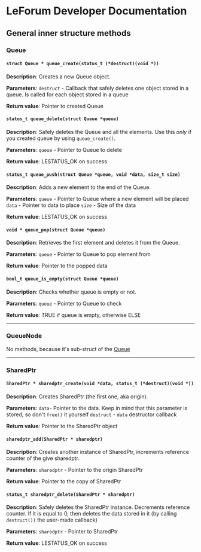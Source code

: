 # LeForum Developer Documentation
## General inner structure methods
### Queue
#### `struct Queue * queue_create(status_t (*destruct)(void *))`
**Description**: 
Creates a new Queue object.

**Parameters**:
`destruct` - Callback that safely deletes one object stored in a queue. Is called for each object stored in a queue

**Return value**:
Pointer to created Queue

#### `status_t queue_delete(struct Queue *queue)`
**Description**: 
Safely deletes the Queue and all the elements. Use this _only_ if you created queue by using `queue_create()`.

**Parameters**:
`queue` - Pointer to Queue to delete

**Return value**:
LESTATUS_OK on success

#### `status_t queue_push(struct Queue *queue, void *data, size_t size)`
**Description**: 
Adds a new element to the end of the Queue.

**Parameters**:
`queue` - Pointer to Queue where a new element will be placed
`data`  - Pointer to data to place
`size` -  Size of the data

**Return value**:
LESTATUS_OK on success

#### `void * queue_pop(struct Queue *queue)`
**Description**: 
Retrieves the first element and deletes it from the Queue.

**Parameters**:
`queue` - Pointer to Queue to pop element from

**Return value**:
Pointer to the popped data

#### `bool_t queue_is_empty(struct Queue *queue)`
**Description**: 
Checks whether queue is empty or not.

**Parameters**:
`queue` - Pointer to Queue to check

**Return value**:
TRUE if queue is empty, otherwise ELSE

---

### QueueNode
No methods, because it's sub-struct of the [Queue](#Queue)

---

### SharedPtr
#### `SharedPtr * sharedptr_create(void *data, status_t (*destruct)(void *))`
**Description**: 
Creates SharedPtr (the first one, aka origin).

**Parameters**:
`data`- Pointer to the data. Keep in mind that this parameter is stored, so don't `free()` it yourself
`destruct` - `data` destructor callback

**Return value**:
Pointer to the SharedPtr object

#### `sharedptr_add(SharedPtr * sharedptr)`
**Description**: 
Creates another instance of SharedPtr, increments reference counter of the give sharedptr.

**Parameters**:
`sharedptr` - Pointer to the origin SharedPtr

**Return value**:
Pointer to the copy of SharedPtr

#### `status_t sharedptr_delete(SharedPtr * sharedptr)`
**Description**: 
Safely deletes the SharedPtr instance. Decrements reference counter. If it is equal to 0, then deletes the data stored in it (by calling `destruct())` the user-made callback)

**Parameters**:
`sharedptr` - Pointer to SharedPtr

**Return value**:
LESTATUS_OK on success

